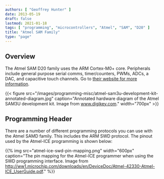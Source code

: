 ```yaml
---
authors: [ "Geoffrey Hunter" ]
date: 2013-05-19
draft: false
lastmod: 2021-01-18
tags: [ "programming", "microcontrollers", "Atmel", "SAM", "D20" ]
title: "Atmel SAM Family"
type: "page"
---
```


## Overview

The Atmel SAM D20 family uses the ARM Cortex-M0+ core. Peripherals include general purpose serial comms, timer/counters, PWMs, ADCs, a DAC, and capacitive touch channels. Go to [their website for more information](http://www.atmel.com/microsite/samd20/).

{{< figure src="/images/programming-misc/atmel-sam3u-development-kit-annotated-diagram.jpg" caption="Annotated hardware diagram of the Atmel SAM3U development kit. Image from www.digikey.com."  width="700px" >}}

## Programming Header

There are a number of different programming protocols you can use with the Atmel SAMD family. This includes the ARM SWD protocol. The pinout used by the Atmel-ICE programming is shown below:

{{% img src="atmel-ice-swd-pin-mapping.png" width="600px" caption="The pin mapping for the Atmel-ICE programmer when using the SWD programming interface. Image from http://ww1.microchip.com/downloads/en/DeviceDoc/Atmel-42330-Atmel-ICE_UserGuide.pdf." %}}
